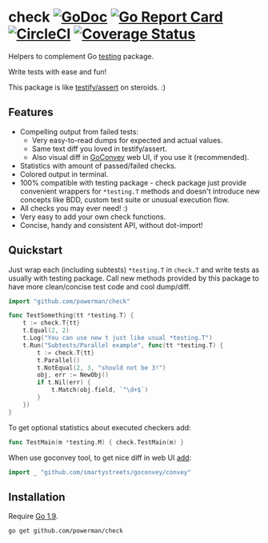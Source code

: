 # check [![GoDoc](https://godoc.org/github.com/powerman/check?status.svg)](http://godoc.org/github.com/powerman/check) [![Go Report Card](https://goreportcard.com/badge/github.com/powerman/check)](https://goreportcard.com/report/github.com/powerman/check) [![CircleCI](https://circleci.com/gh/powerman/check.svg?style=svg)](https://circleci.com/gh/powerman/check) [![Coverage Status](https://coveralls.io/repos/github/powerman/check/badge.svg?branch=master)](https://coveralls.io/github/powerman/check?branch=master)

Helpers to complement Go [testing](https://golang.org/pkg/testing/)
package.

Write tests with ease and fun!

This package is like
[testify/assert](https://godoc.org/github.com/test-go/testify/assert)
on steroids. :)

## Features

- Compelling output from failed tests:
    - Very easy-to-read dumps for expected and actual values.
    - Same text diff you loved in testify/assert.
    - Also visual diff in [GoConvey](http://goconvey.co/) web UI, if you
      use it (recommended).
- Statistics with amount of passed/failed checks.
- Colored output in terminal.
- 100% compatible with testing package - check package just provide
  convenient wrappers for `*testing.T` methods and doesn't introduce new
  concepts like BDD, custom test suite or unusual execution flow.
- All checks you may ever need! :)
- Very easy to add your own check functions.
- Concise, handy and consistent API, without dot-import!

## Quickstart

Just wrap each (including subtests) `*testing.T` in `check.T` and write
tests as usually with testing package. Call new methods provided by this
package to have more clean/concise test code and cool dump/diff.

```go
import "github.com/powerman/check"

func TestSomething(tt *testing.T) {
	t := check.T{tt}
	t.Equal(2, 2)
	t.Log("You can use new t just like usual *testing.T")
	t.Run("Subtests/Parallel example", func(tt *testing.T) {
		t := check.T{tt}
		t.Parallel()
		t.NotEqual(2, 3, "should not be 3!")
		obj, err := NewObj()
		if t.Nil(err) {
			t.Match(obj.field, `^\d+$`)
		}
	})
}
```

To get optional statistics about executed checkers add:

```go
func TestMain(m *testing.M) { check.TestMain(m) }
```

When use goconvey tool, to get nice diff in web UI
[add](https://github.com/smartystreets/goconvey/issues/513):

```go
import _ "github.com/smartystreets/goconvey/convey"
```

## Installation

Require [Go 1.9](https://golang.org/doc/go1.9#test-helper).

```
go get github.com/powerman/check
```
